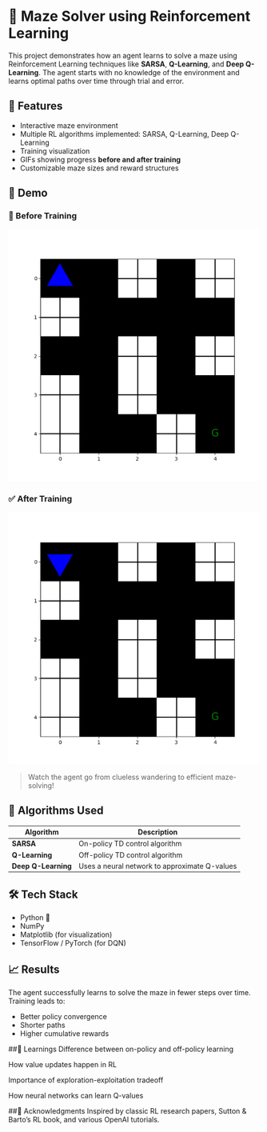 # 🧠 Maze Solver using Reinforcement Learning

This project demonstrates how an agent learns to solve a maze using Reinforcement Learning techniques like **SARSA**, **Q-Learning**, and **Deep Q-Learning**. The agent starts with no knowledge of the environment and learns optimal paths over time through trial and error.

## 🚀 Features

- Interactive maze environment
- Multiple RL algorithms implemented: SARSA, Q-Learning, Deep Q-Learning
- Training visualization
- GIFs showing progress **before and after training**
- Customizable maze sizes and reward structures

## 🎥 Demo

### 🔁 Before Training
![Before Training](Maze_untrained_gif.gif)

### ✅ After Training
![After Training](Maze_trained_gif.gif)



> Watch the agent go from clueless wandering to efficient maze-solving!

## 🧪 Algorithms Used

| Algorithm        | Description |
|------------------|-------------|
| **SARSA**        | On-policy TD control algorithm |
| **Q-Learning**   | Off-policy TD control algorithm |
| **Deep Q-Learning** | Uses a neural network to approximate Q-values |

## 🛠️ Tech Stack

- Python 🐍
- NumPy
- Matplotlib (for visualization)
- TensorFlow / PyTorch (for DQN)


## 📈 Results

The agent successfully learns to solve the maze in fewer steps over time. Training leads to:
- Better policy convergence
- Shorter paths
- Higher cumulative rewards


##🧠 Learnings
Difference between on-policy and off-policy learning

How value updates happen in RL

Importance of exploration-exploitation tradeoff

How neural networks can learn Q-values

##🙌 Acknowledgments
Inspired by classic RL research papers, Sutton & Barto’s RL book, and various OpenAI tutorials.


